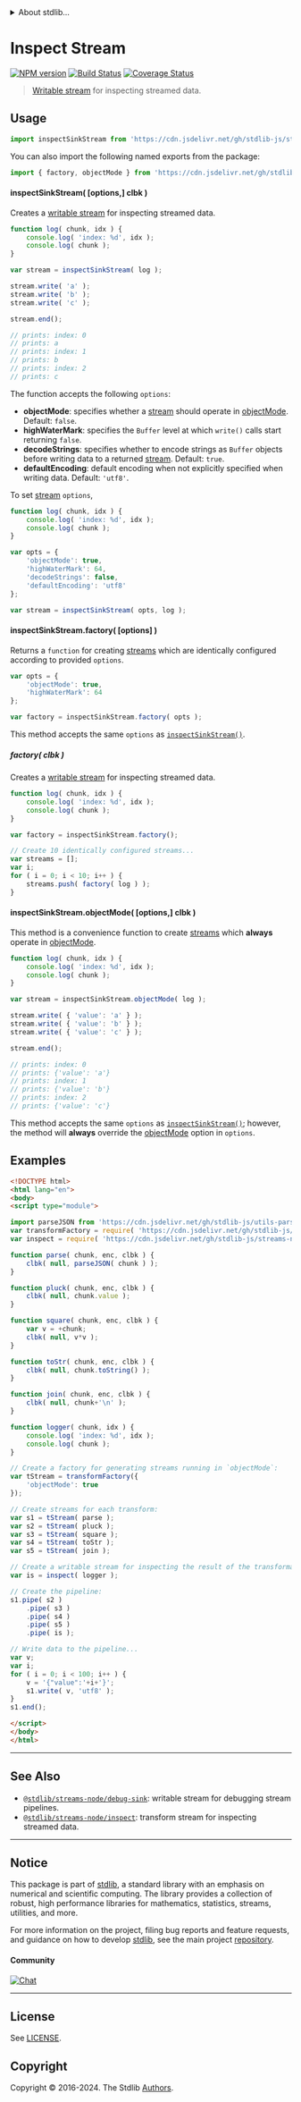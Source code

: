 <!--

@license Apache-2.0

Copyright (c) 2018 The Stdlib Authors.

Licensed under the Apache License, Version 2.0 (the "License");
you may not use this file except in compliance with the License.
You may obtain a copy of the License at

   http://www.apache.org/licenses/LICENSE-2.0

Unless required by applicable law or agreed to in writing, software
distributed under the License is distributed on an "AS IS" BASIS,
WITHOUT WARRANTIES OR CONDITIONS OF ANY KIND, either express or implied.
See the License for the specific language governing permissions and
limitations under the License.

-->


<details>
  <summary>
    About stdlib...
  </summary>
  <p>We believe in a future in which the web is a preferred environment for numerical computation. To help realize this future, we've built stdlib. stdlib is a standard library, with an emphasis on numerical and scientific computation, written in JavaScript (and C) for execution in browsers and in Node.js.</p>
  <p>The library is fully decomposable, being architected in such a way that you can swap out and mix and match APIs and functionality to cater to your exact preferences and use cases.</p>
  <p>When you use stdlib, you can be absolutely certain that you are using the most thorough, rigorous, well-written, studied, documented, tested, measured, and high-quality code out there.</p>
  <p>To join us in bringing numerical computing to the web, get started by checking us out on <a href="https://github.com/stdlib-js/stdlib">GitHub</a>, and please consider <a href="https://opencollective.com/stdlib">financially supporting stdlib</a>. We greatly appreciate your continued support!</p>
</details>

# Inspect Stream

[![NPM version][npm-image]][npm-url] [![Build Status][test-image]][test-url] [![Coverage Status][coverage-image]][coverage-url] <!-- [![dependencies][dependencies-image]][dependencies-url] -->

> [Writable stream][writable-stream] for inspecting streamed data.



<section class="usage">

## Usage

```javascript
import inspectSinkStream from 'https://cdn.jsdelivr.net/gh/stdlib-js/streams-node-inspect-sink@esm/index.mjs';
```

You can also import the following named exports from the package:

```javascript
import { factory, objectMode } from 'https://cdn.jsdelivr.net/gh/stdlib-js/streams-node-inspect-sink@esm/index.mjs';
```

<a name="inspect-sink-stream"></a>

#### inspectSinkStream( \[options,] clbk )

Creates a [writable stream][writable-stream] for inspecting streamed data.

```javascript
function log( chunk, idx ) {
    console.log( 'index: %d', idx );
    console.log( chunk );
}

var stream = inspectSinkStream( log );

stream.write( 'a' );
stream.write( 'b' );
stream.write( 'c' );

stream.end();

// prints: index: 0
// prints: a
// prints: index: 1
// prints: b
// prints: index: 2
// prints: c
```

The function accepts the following `options`:

-   **objectMode**: specifies whether a [stream][stream] should operate in [objectMode][object-mode]. Default: `false`.
-   **highWaterMark**: specifies the `Buffer` level at which `write()` calls start returning `false`.
-   **decodeStrings**: specifies whether to encode strings as `Buffer` objects before writing data to a returned [stream][stream]. Default: `true`.
-   **defaultEncoding**: default encoding when not explicitly specified when writing data. Default: `'utf8'`.

To set [stream][stream] `options`,

```javascript
function log( chunk, idx ) {
    console.log( 'index: %d', idx );
    console.log( chunk );
}

var opts = {
    'objectMode': true,
    'highWaterMark': 64,
    'decodeStrings': false,
    'defaultEncoding': 'utf8'
};

var stream = inspectSinkStream( opts, log );
```

#### inspectSinkStream.factory( \[options] )

Returns a `function` for creating [streams][writable-stream] which are identically configured according to provided `options`.

```javascript
var opts = {
    'objectMode': true,
    'highWaterMark': 64
};

var factory = inspectSinkStream.factory( opts );
```

This method accepts the same `options` as [`inspectSinkStream()`](#inspect-sink-stream).

##### factory( clbk )

Creates a [writable stream][writable-stream] for inspecting streamed data.

```javascript
function log( chunk, idx ) {
    console.log( 'index: %d', idx );
    console.log( chunk );
}

var factory = inspectSinkStream.factory();

// Create 10 identically configured streams...
var streams = [];
var i;
for ( i = 0; i < 10; i++ ) {
    streams.push( factory( log ) );
}
```

#### inspectSinkStream.objectMode( \[options,] clbk )

This method is a convenience function to create [streams][stream] which **always** operate in [objectMode][object-mode].

<!-- eslint-disable object-curly-newline -->

```javascript
function log( chunk, idx ) {
    console.log( 'index: %d', idx );
    console.log( chunk );
}

var stream = inspectSinkStream.objectMode( log );

stream.write( { 'value': 'a' } );
stream.write( { 'value': 'b' } );
stream.write( { 'value': 'c' } );

stream.end();

// prints: index: 0
// prints: {'value': 'a'}
// prints: index: 1
// prints: {'value': 'b'}
// prints: index: 2
// prints: {'value': 'c'}
```

This method accepts the same `options` as [`inspectSinkStream()`](#inspect-sink-stream); however, the method will **always** override the [objectMode][object-mode] option in `options`.

</section>

<!-- /.usage -->

<section class="examples">

## Examples

<!-- eslint no-undef: "error" -->

```html
<!DOCTYPE html>
<html lang="en">
<body>
<script type="module">

import parseJSON from 'https://cdn.jsdelivr.net/gh/stdlib-js/utils-parse-json@esm/index.mjs';
var transformFactory = require( 'https://cdn.jsdelivr.net/gh/stdlib-js/streams-node-transform' ).factory;
var inspect = require( 'https://cdn.jsdelivr.net/gh/stdlib-js/streams-node-inspect-sink' ).objectMode;

function parse( chunk, enc, clbk ) {
    clbk( null, parseJSON( chunk ) );
}

function pluck( chunk, enc, clbk ) {
    clbk( null, chunk.value );
}

function square( chunk, enc, clbk ) {
    var v = +chunk;
    clbk( null, v*v );
}

function toStr( chunk, enc, clbk ) {
    clbk( null, chunk.toString() );
}

function join( chunk, enc, clbk ) {
    clbk( null, chunk+'\n' );
}

function logger( chunk, idx ) {
    console.log( 'index: %d', idx );
    console.log( chunk );
}

// Create a factory for generating streams running in `objectMode`:
var tStream = transformFactory({
    'objectMode': true
});

// Create streams for each transform:
var s1 = tStream( parse );
var s2 = tStream( pluck );
var s3 = tStream( square );
var s4 = tStream( toStr );
var s5 = tStream( join );

// Create a writable stream for inspecting the result of the transformations:
var is = inspect( logger );

// Create the pipeline:
s1.pipe( s2 )
    .pipe( s3 )
    .pipe( s4 )
    .pipe( s5 )
    .pipe( is );

// Write data to the pipeline...
var v;
var i;
for ( i = 0; i < 100; i++ ) {
    v = '{"value":'+i+'}';
    s1.write( v, 'utf8' );
}
s1.end();

</script>
</body>
</html>
```

</section>

<!-- /.examples -->

<!-- Section for related `stdlib` packages. Do not manually edit this section, as it is automatically populated. -->

<section class="related">

* * *

## See Also

-   <span class="package-name">[`@stdlib/streams-node/debug-sink`][@stdlib/streams/node/debug-sink]</span><span class="delimiter">: </span><span class="description">writable stream for debugging stream pipelines.</span>
-   <span class="package-name">[`@stdlib/streams-node/inspect`][@stdlib/streams/node/inspect]</span><span class="delimiter">: </span><span class="description">transform stream for inspecting streamed data.</span>

</section>

<!-- /.related -->

<!-- Section for all links. Make sure to keep an empty line after the `section` element and another before the `/section` close. -->


<section class="main-repo" >

* * *

## Notice

This package is part of [stdlib][stdlib], a standard library with an emphasis on numerical and scientific computing. The library provides a collection of robust, high performance libraries for mathematics, statistics, streams, utilities, and more.

For more information on the project, filing bug reports and feature requests, and guidance on how to develop [stdlib][stdlib], see the main project [repository][stdlib].

#### Community

[![Chat][chat-image]][chat-url]

---

## License

See [LICENSE][stdlib-license].


## Copyright

Copyright &copy; 2016-2024. The Stdlib [Authors][stdlib-authors].

</section>

<!-- /.stdlib -->

<!-- Section for all links. Make sure to keep an empty line after the `section` element and another before the `/section` close. -->

<section class="links">

[npm-image]: http://img.shields.io/npm/v/@stdlib/streams-node-inspect-sink.svg
[npm-url]: https://npmjs.org/package/@stdlib/streams-node-inspect-sink

[test-image]: https://github.com/stdlib-js/streams-node-inspect-sink/actions/workflows/test.yml/badge.svg?branch=v0.2.0
[test-url]: https://github.com/stdlib-js/streams-node-inspect-sink/actions/workflows/test.yml?query=branch:v0.2.0

[coverage-image]: https://img.shields.io/codecov/c/github/stdlib-js/streams-node-inspect-sink/main.svg
[coverage-url]: https://codecov.io/github/stdlib-js/streams-node-inspect-sink?branch=main

<!--

[dependencies-image]: https://img.shields.io/david/stdlib-js/streams-node-inspect-sink.svg
[dependencies-url]: https://david-dm.org/stdlib-js/streams-node-inspect-sink/main

-->

[chat-image]: https://img.shields.io/gitter/room/stdlib-js/stdlib.svg
[chat-url]: https://app.gitter.im/#/room/#stdlib-js_stdlib:gitter.im

[stdlib]: https://github.com/stdlib-js/stdlib

[stdlib-authors]: https://github.com/stdlib-js/stdlib/graphs/contributors

[umd]: https://github.com/umdjs/umd
[es-module]: https://developer.mozilla.org/en-US/docs/Web/JavaScript/Guide/Modules

[deno-url]: https://github.com/stdlib-js/streams-node-inspect-sink/tree/deno
[deno-readme]: https://github.com/stdlib-js/streams-node-inspect-sink/blob/deno/README.md
[umd-url]: https://github.com/stdlib-js/streams-node-inspect-sink/tree/umd
[umd-readme]: https://github.com/stdlib-js/streams-node-inspect-sink/blob/umd/README.md
[esm-url]: https://github.com/stdlib-js/streams-node-inspect-sink/tree/esm
[esm-readme]: https://github.com/stdlib-js/streams-node-inspect-sink/blob/esm/README.md
[branches-url]: https://github.com/stdlib-js/streams-node-inspect-sink/blob/main/branches.md

[stdlib-license]: https://raw.githubusercontent.com/stdlib-js/streams-node-inspect-sink/main/LICENSE

[stream]: https://nodejs.org/api/stream.html

[object-mode]: https://nodejs.org/api/stream.html#stream_object_mode

[writable-stream]: https://nodejs.org/api/stream.html

<!-- <related-links> -->

[@stdlib/streams/node/debug-sink]: https://github.com/stdlib-js/streams-node-debug-sink/tree/esm

[@stdlib/streams/node/inspect]: https://github.com/stdlib-js/streams-node-inspect/tree/esm

<!-- </related-links> -->

</section>

<!-- /.links -->
